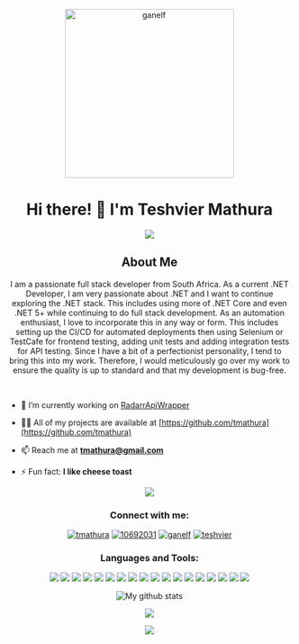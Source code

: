 <p align="center">
<a href="https://twitter.com/ganelf" target="blank"><img align="center" src="https://media-exp1.licdn.com/dms/image/C4E03AQGvfZ9MY5TCIg/profile-displayphoto-shrink_800_800/0/1631023973231?e=1646870400&v=beta&t=zFjHwqVJMyiVNh8rDs0iTV7r4Umf3p5Mhpe-J9bUZgU" alt="ganelf" height="300" width="300" /></a>
</p>

<h1 align="center">Hi there! 👋 I'm Teshvier Mathura</h1>

<p align="center">
  <a href="https://git.io/typing-svg">
    <img src="https://readme-typing-svg.herokuapp.com?color=%2339FF14&center=true&vCenter=true&width=700&lines=Greetings+from+South+Africa+and+welcome+to+my+GitHub+profile.">
  </a>
</p>

<h2 align="center">About Me</h2>

<p align="center">
I am a passionate full stack developer from South Africa. As a current .NET Developer, I am very passionate about .NET and I want to continue exploring the .NET stack. This includes using more of .NET Core and even .NET 5+ while continuing to do full stack development. As an automation enthusiast, I love to incorporate this in any way or form. This includes setting up the CI/CD for automated deployments then using Selenium or TestCafe for frontend testing, adding unit tests and adding integration tests for API testing. Since I have a bit of a perfectionist personality, I tend to bring this into my work. Therefore, I would meticulously go over my work to ensure the quality is up to standard and that my development is bug-free.
</p>

<br>

- 🔭 I’m currently working on [RadarrApiWrapper](https://github.com/RadarrApiWrapper/RadarrApiWrapper)

- 👨‍💻 All of my projects are available at [https://github.com/tmathura](https://github.com/tmathura)

- 📫 Reach me at **tmathura@gmail.com**

- ⚡ Fun fact: **I like cheese toast**

<p align="center">
  <img src="https://quotes-github-readme.vercel.app/api?type=horizontal&theme=light)](https://github.com/piyushsuthar/github-readme-quotes" />
</p>

<h3 align="center">Connect with me:</h3>
<p align="center">
<a href="https://linkedin.com/in/tmathura" target="blank"><img src="https://img.shields.io/badge/LinkedIn-0077B5?style=for-the-badge&logo=linkedin&logoColor=white" alt="tmathura" /></a>
<a href="https://stackoverflow.com/users/10692031" target="blank"><img src="https://img.shields.io/badge/-Stackoverflow-FE7A16?style=for-the-badge&logo=stack-overflow&logoColor=white" alt="10692031" /></a>
<a href="https://twitter.com/ganelf" target="blank"><img src="https://img.shields.io/badge/Twitter-%231DA1F2.svg?&style=for-the-badge&logo=twitter&logoColor=white" alt="ganelf" /></a>
<a href="https://fb.com/teshvier" target="blank"><img src="https://img.shields.io/badge/Facebook-1877F2?style=for-the-badge&logo=facebook&logoColor=white" alt="teshvier" /></a>
</p>

<h3 align="center">Languages and Tools:</h3>
<p align="center"> 
  <img src="https://img.shields.io/badge/.NET-512BD4?style=for-the-badge&logo=dotnet&logoColor=white" />
  <img src="https://img.shields.io/badge/C%23-239120?style=for-the-badge&logo=c-sharp&logoColor=white" />
  <img src="https://img.shields.io/badge/VB.Net-0078D4?style=for-the-badge&logo=dotnet&logoColor=white" />
  <img src="https://img.shields.io/badge/Microsoft_SQL_Server-CC2927?style=for-the-badge&logo=microsoft-sql-server&logoColor=white" />
  <img src="https://img.shields.io/badge/HTML5-E34F26?style=for-the-badge&logo=html5&logoColor=white" />
  <img src="https://img.shields.io/badge/CSS3-1572B6?style=for-the-badge&logo=css3&logoColor=white" />
  <img src="https://img.shields.io/badge/JavaScript-F7DF1E?style=for-the-badge&logo=javascript&logoColor=black" />
  <img src="https://img.shields.io/badge/json-5E5C5C?style=for-the-badge&logo=json&logoColor=white" />
  <img src="https://img.shields.io/badge/jQuery-0769AD?style=for-the-badge&logo=jquery&logoColor=white" />
  <img src="https://img.shields.io/badge/Xamarin-3498DB?style=for-the-badge&logo=xamarin&logoColor=white" />
  <img src="https://img.shields.io/badge/Swagger-85EA2D?style=for-the-badge&logo=Swagger&logoColor=white" />
  <img src="https://img.shields.io/badge/Azure_DevOps-0078D7?style=for-the-badge&logo=azure-devops&logoColor=white" />
  <img src="https://img.shields.io/badge/GitHub_Actions-2088FF?style=for-the-badge&logo=github-actions&logoColor=white" />
  <img src="https://img.shields.io/badge/GIT-F05032?style=for-the-badge&logo=git&logoColor=white" />
  <img src="https://img.shields.io/badge/TeamCity-000000?style=for-the-badge&logo=TeamCity&logoColor=white" />
  <img src="https://img.shields.io/badge/Selenium-43B02A?style=for-the-badge&logo=Selenium&logoColor=white" />
  <img src="https://img.shields.io/badge/Visual_Studio_Code-0078D4?style=for-the-badge&logo=visual%20studio%20code&logoColor=white" />
  <img src="https://img.shields.io/badge/Visual_Studio-5C2D91?style=for-the-badge&logo=visual%20studio&logoColor=white" />
</p>

<p align="center"><img src="https://github-readme-stats.vercel.app/api?username=tmathura&show_icons=true&include_all_commits=true&theme=cobalt&hide_border=true" alt="My github stats" /></p>

<p align="center"><img src="https://github-readme-stats.vercel.app/api/top-langs/?username=tmathura&layout=compact&theme=cobalt&hide_border=true" /></p>

<p align="center">
  <img src="https://capsule-render.vercel.app/api?type=waving&color=gradient&height=110&section=footer&animation=twinkling"/>
</p>

